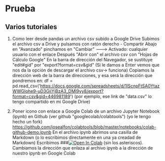 # Prueba
## Varios tutoriales
1. Como leer desde pandas un archivo csv subido a Google Drive
Subimos el archivo csv a Drive y pulsamos con ratón derecho - Compartir
Abajo en "Avanzado" pinchamos en "Cambiar" ---> Activado: cualquier usuario con el enlace
Después "Abrir con" el archivo csv con "Hojas de Cálculo Google"
En la barra de dirección del Navegador, se sustituye "edit#gid" por "export?format=csv&gid"
(Si le damos a Enter vemos que nos da la opción de descargar el archivo csv-> funciona)
Copiamos la dirección web de la barra de direcciones, y esa será la dirección que pondremos en:
df = pd.read_csv('https://docs.google.com/spreadsheets/d/1lScnpFtSA0YtazWWGIohe9-uD3GiiYjBzA3_DMI9yy8/export?format=csv&gid=446981189')
(por ejemplo, ese link de "data.csv" lo tengo compartido en mi Google Drive)

2. Poner icono con enlace a Google Colab de un archivo Jupyter Notebook (ipynb) en Github
(ver github "googlecolab/colabtools") (yo le tengo hecho un fork)
https://github.com/josealfon/colabtools/blob/master/notebooks/colab-github-demo.ipynb
En el archivo ipynb abrimos una casilla de Markdown (o lo escribimos directamente en una ya creadad de Markdown)
Escribimos
###[![Open In Colab](https://colab.research.google.com/assets/colab-badge.svg)](https://colab.research.google.com/github/googlecolab/colabtools/blob/master/notebooks/colab-github-demo.ipynb)
(sin los asteriscos). Cambiamos la dirección que enlaza al archivo ipynb a la dirección de nuestro ipynb en Google Colab


